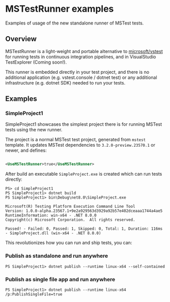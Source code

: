 # MSTestRunner examples

Examples of usage of the new standalone runner of MSTest tests. 

## Overview

MSTestRunner is a light-weight and portable alternative to [microsoft/vstest](https://github.com/microsoft/vstest) for running tests in continuous integration pipelines, and in VisualStudio TestExplorer (Coming soon!).

This runner is embedded directly in your test project, and there is no additional application (e.g. vstest.console / dotnet test) or any additional infrastructure (e.g. dotnet SDK) needed to run your tests. 

## Examples

### SimpleProject1

SimpleProject1 showcases the simplest project there is for running MSTest tests using the new runner.

The project is a normal MSTest test project, generated from `mstest` template. It updates MSTest dependencies to `3.2.0-preview.23570.1` or newer, and defines:

```xml

<UseMSTestRunner>true</UseMSTestRunner>
```

After build an executable `SimpleProject.exe` is created which can run tests directly:

```
PS> cd SimpleProject1
PS SimpleProject1> dotnet build
PS SimpleProject1> bin\Debug\net8.0\SimpleProject.exe

Microsoft(R) Testing Platform Execution Command Line Tool
Version: 1.0.0-alpha.23567.1+9e2a929563d3929a92b57e402dceaaa1744a4ae5
RuntimeInformation: win-x64 - .NET 8.0.0
Copyright(c) Microsoft Corporation.  All rights reserved.

Passed! - Failed: 0, Passed: 1, Skipped: 0, Total: 1, Duration: 116ms - SimpleProject.dll (win-x64 - .NET 8.0.0)
```

This revolutionizes how you can run and ship tests, you can:

### Publish as standalone and run anywhere

```
PS SimpleProject1> dotnet publish --runtime linux-x64 --self-contained
```

### Publish as single file app and run anywhere

```
PS SimpleProject1> dotnet publish --runtime linux-x64 /p:PublishSingleFile=true
```